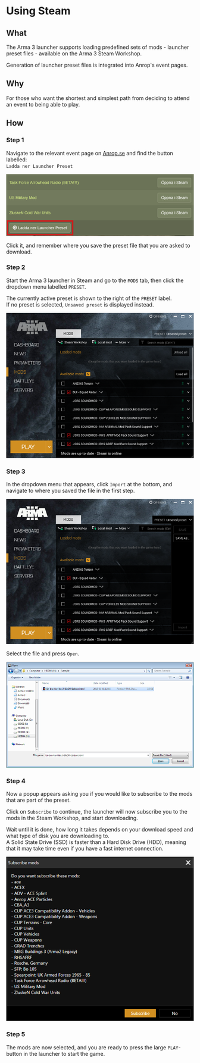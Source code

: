 # Using Steam

## What

The Arma 3 launcher supports loading predefined sets of mods - launcher preset files - available on the Arma 3 Steam Workshop.

Generation of launcher preset files is integrated into Anrop's event pages.

## Why

For those who want the shortest and simplest path from deciding to attend an event to being able to play.

## How

### Step 1

Navigate to the relevant event page on [Anrop.se](https://www.anrop.se) and find the button labelled:  
`Ladda ner Launcher Preset`

![Download preset](./assets/download_preset.png)

Click it, and remember where you save the preset file that you are asked to download.

### Step 2

Start the Arma 3 launcher in Steam and go to the `MODS` tab, then click the dropdown menu labelled `PRESET`.

The currently active preset is shown to the right of the `PRESET` label.  
If no preset is selected, `Unsaved preset` is displayed instead.

![Open launcher](./assets/open_launcher.png)

### Step 3

In the dropdown menu that appears, click `Import` at the bottom, and navigate to where you saved the file in the first step.  

![Import preset file](./assets/import_preset_file.png)

Select the file and press `Open`.

![Select preset file](./assets/select_preset_file.png)

### Step 4

Now a popup appears asking you if you would like to subscribe to the mods that are part of the preset.

Click on `Subscribe` to continue, the launcher will now subscribe you to the mods in the Steam Workshop, and start downloading.

Wait until it is done, how long it takes depends on your download speed and what type of disk you are downloading to.  
A Solid State Drive (SSD) is faster than a Hard Disk Drive (HDD), meaning that it may take time even if you have a fast internet connection.

![Subscription Popup](./assets/subscription_popup.png)

### Step 5

The mods are now selected, and you are ready to press the large `PLAY`-button in the launcher to start the game.
